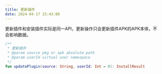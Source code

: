 ```yaml
---
title: 更新插件
date: 2024-04-17 15:43:00
---
```


更新插件和安装插件实际是同一API，更新操作只会更新插件APK的APK本体，不会影响数据。

```kotlin
/**
 * 更新插件
 * @param source pkg or apk absolute path
 * @param userId virtual user namespace
 */
fun updatePlugin(source: String, userId: Int = 0): InstallResult
```
